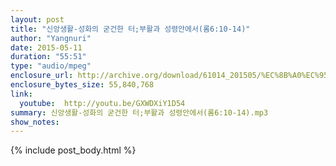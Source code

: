 ```yaml
---
layout: post
title: "신앙생활-성화의 굳건한 터;부활과 성령안에서(롬6:10-14)"
author: "Yangnuri"
date: 2015-05-11
duration: "55:51"
type: "audio/mpeg"
enclosure_url: http://archive.org/download/61014_201505/%EC%8B%A0%EC%95%99%EC%83%9D%ED%99%9C-%EC%84%B1%ED%99%94%EC%9D%98%20%EA%B5%B3%EA%B1%B4%ED%95%9C%20%20%ED%84%B0;%EB%B6%80%ED%99%9C%EA%B3%BC%20%EC%84%B1%EB%A0%B9%EC%95%88%EC%97%90%EC%84%9C(%EB%A1%AC6;10-14).mp3
enclosure_bytes_size: 55,840,768 
link:
  youtube:  http://youtu.be/GXWDXiY1D54
summary: 신앙생활-성화의 굳건한 터;부활과 성령안에서(롬6:10-14).mp3
show_notes:
---
```


{% include post_body.html %}
